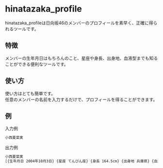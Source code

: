 # hinatazaka_profile

hinatazaka_profileは日向坂46のメンバーのプロフィールを素早く、正確に得られるツールです。

## 特徴

メンバーの生年月日はもちろんのこと、星座や身長、出身地、血液型までも知ることができる便利なツールです。

## 使い方

使い方はとても簡単です。  
任意のメンバーの名前を入力するだけで、プロフィールを得ることができます。

## 例

入力例

```bash
小西夏菜実
```

出力例

```bash
小西夏菜実
[{生年月日 2004年10月3日} {星座 てんびん座} {身長 164.5cm} {出身地 兵庫県} {血液型 B型}]
```
